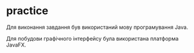 # practice
Для виконання завдання був використаний мову програмування Java.

Для побудови графічного інтерфейсу була використана платформа JavaFX.



